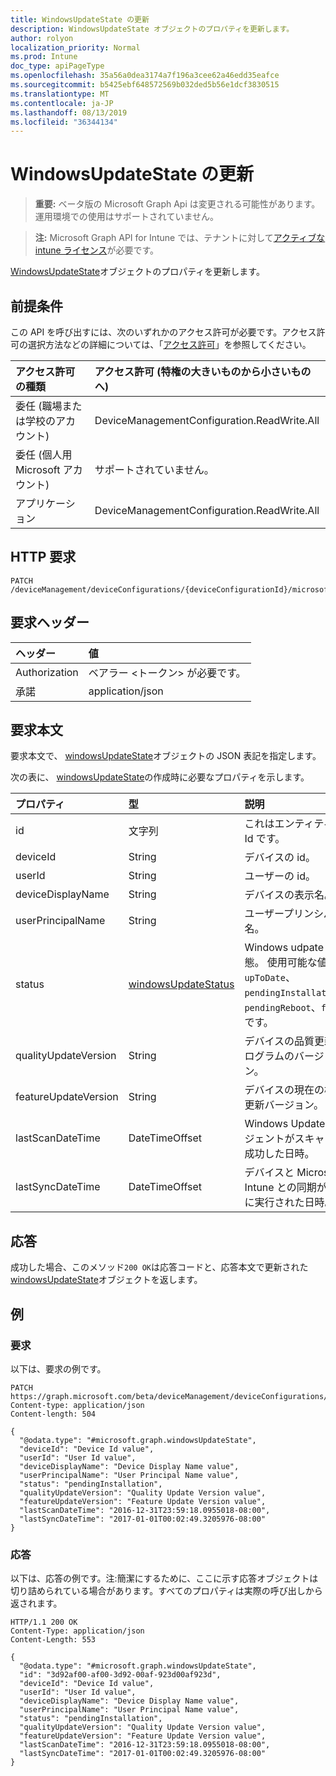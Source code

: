 ```yaml
---
title: WindowsUpdateState の更新
description: WindowsUpdateState オブジェクトのプロパティを更新します。
author: rolyon
localization_priority: Normal
ms.prod: Intune
doc_type: apiPageType
ms.openlocfilehash: 35a56a0dea3174a7f196a3cee62a46edd35eafce
ms.sourcegitcommit: b5425ebf648572569b032ded5b56e1dcf3830515
ms.translationtype: MT
ms.contentlocale: ja-JP
ms.lasthandoff: 08/13/2019
ms.locfileid: "36344134"
---
```

# <a name="update-windowsupdatestate"></a>WindowsUpdateState の更新

> **重要:** ベータ版の Microsoft Graph Api は変更される可能性があります。運用環境での使用はサポートされていません。

> **注:** Microsoft Graph API for Intune では、テナントに対して[アクティブな intune ライセンス](https://go.microsoft.com/fwlink/?linkid=839381)が必要です。

[WindowsUpdateState](../resources/intune-deviceconfig-windowsupdatestate.md)オブジェクトのプロパティを更新します。

## <a name="prerequisites"></a>前提条件
この API を呼び出すには、次のいずれかのアクセス許可が必要です。アクセス許可の選択方法などの詳細については、「[アクセス許可](/graph/permissions-reference)」を参照してください。

|アクセス許可の種類|アクセス許可 (特権の大きいものから小さいものへ)|
|:---|:---|
|委任 (職場または学校のアカウント)|DeviceManagementConfiguration.ReadWrite.All|
|委任 (個人用 Microsoft アカウント)|サポートされていません。|
|アプリケーション|DeviceManagementConfiguration.ReadWrite.All|

## <a name="http-request"></a>HTTP 要求
<!-- {
  "blockType": "ignored"
}
-->
``` http
PATCH /deviceManagement/deviceConfigurations/{deviceConfigurationId}/microsoft.graph.windowsUpdateForBusinessConfiguration/deviceUpdateStates/{windowsUpdateStateId}
```

## <a name="request-headers"></a>要求ヘッダー
|ヘッダー|値|
|:---|:---|
|Authorization|ベアラー &lt;トークン&gt; が必要です。|
|承諾|application/json|

## <a name="request-body"></a>要求本文
要求本文で、 [windowsUpdateState](../resources/intune-deviceconfig-windowsupdatestate.md)オブジェクトの JSON 表記を指定します。

次の表に、 [windowsUpdateState](../resources/intune-deviceconfig-windowsupdatestate.md)の作成時に必要なプロパティを示します。

|プロパティ|型|説明|
|:---|:---|:---|
|id|文字列|これはエンティティの Id です。|
|deviceId|String|デバイスの id。|
|userId|String|ユーザーの id。|
|deviceDisplayName|String|デバイスの表示名。|
|userPrincipalName|String|ユーザープリンシパル名。|
|status|[windowsUpdateStatus](../resources/intune-deviceconfig-windowsupdatestatus.md)|Windows udpate 状態。 使用可能な値は、`upToDate`、`pendingInstallation`、`pendingReboot`、`failed` です。|
|qualityUpdateVersion|String|デバイスの品質更新プログラムのバージョン。|
|featureUpdateVersion|String|デバイスの現在の機能更新バージョン。|
|lastScanDateTime|DateTimeOffset|Windows Update エージェントがスキャンに成功した日時。|
|lastSyncDateTime|DateTimeOffset|デバイスと Microsoft Intune との同期が最後に実行された日時。|



## <a name="response"></a>応答
成功した場合、このメソッド`200 OK`は応答コードと、応答本文で更新された[windowsUpdateState](../resources/intune-deviceconfig-windowsupdatestate.md)オブジェクトを返します。

## <a name="example"></a>例

### <a name="request"></a>要求
以下は、要求の例です。
``` http
PATCH https://graph.microsoft.com/beta/deviceManagement/deviceConfigurations/{deviceConfigurationId}/microsoft.graph.windowsUpdateForBusinessConfiguration/deviceUpdateStates/{windowsUpdateStateId}
Content-type: application/json
Content-length: 504

{
  "@odata.type": "#microsoft.graph.windowsUpdateState",
  "deviceId": "Device Id value",
  "userId": "User Id value",
  "deviceDisplayName": "Device Display Name value",
  "userPrincipalName": "User Principal Name value",
  "status": "pendingInstallation",
  "qualityUpdateVersion": "Quality Update Version value",
  "featureUpdateVersion": "Feature Update Version value",
  "lastScanDateTime": "2016-12-31T23:59:18.0955018-08:00",
  "lastSyncDateTime": "2017-01-01T00:02:49.3205976-08:00"
}
```

### <a name="response"></a>応答
以下は、応答の例です。注:簡潔にするために、ここに示す応答オブジェクトは切り詰められている場合があります。すべてのプロパティは実際の呼び出しから返されます。
``` http
HTTP/1.1 200 OK
Content-Type: application/json
Content-Length: 553

{
  "@odata.type": "#microsoft.graph.windowsUpdateState",
  "id": "3d92af00-af00-3d92-00af-923d00af923d",
  "deviceId": "Device Id value",
  "userId": "User Id value",
  "deviceDisplayName": "Device Display Name value",
  "userPrincipalName": "User Principal Name value",
  "status": "pendingInstallation",
  "qualityUpdateVersion": "Quality Update Version value",
  "featureUpdateVersion": "Feature Update Version value",
  "lastScanDateTime": "2016-12-31T23:59:18.0955018-08:00",
  "lastSyncDateTime": "2017-01-01T00:02:49.3205976-08:00"
}
```






